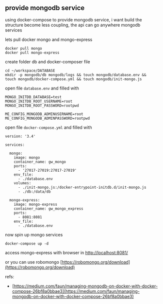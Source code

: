 ## provide mongodb service
using docker-compose to provide mongodb service,
i want build the structure become less coupling, 
the api can go anywhere mongodb services

lets pull docker mongo and mongo-express
````
docker pull mongo
docker pull mongo-express
````
create folder db and docker-composer file
````
cd ~/workspace/DATABASE
mkdir -p mongodb/db mongodb/logs && touch mongodb/database.env && touch mongodb/docker-compose.yml && touch mongodb/init-mongo.js
````
open file `database.env` and filled with 
````
MONGO_INITDB_DATABASE=test
MONGO_INITDB_ROOT_USERNAME=root
MONGO_INITDB_ROOT_PASSWORD=rootpwd

ME_CONFIG_MONGODB_ADMINUSERNAME=root
ME_CONFIG_MONGODB_ADMINPASSWORD=rootpwd
````

open file `docker-compose.yml` and filled with 
````
version: '3.4'

services:

  mongo:
    image: mongo
    container_name: gw_mongo
    ports:
      - '27017-27019:27017-27019'
    env_file:
      - ./database.env
    volumes:
      - ./init-mongo.js:/docker-entrypoint-initdb.d/init-mongo.js
      - ./db:/data/db
      
  mongo-express:
    image: mongo-express
    container_name: gw_mongo_express
    ports:
      - 8081:8081
    env_file:
      - ./database.env
````
now spin up mongo services
````
docker-compose up -d
````
access mongo-express with browser in [http://localhost:8081/](http://localhost:8081/)

or you can use robomongo
[https://robomongo.org/download](https://robomongo.org/download)

refs:  
 - [https://medium.com/faun/managing-mongodb-on-docker-with-docker-compose-26bf8a0bbae3](https://medium.com/faun/managing-mongodb-on-docker-with-docker-compose-26bf8a0bbae3)